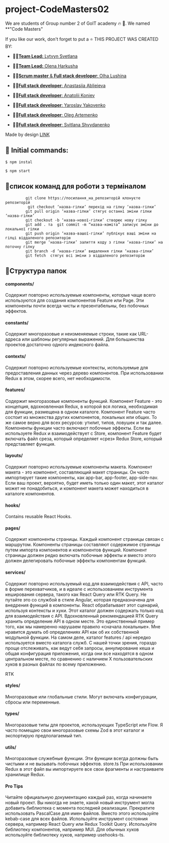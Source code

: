 # project-CodeMasters02

We are students of Group number 2 of GоIT academy 🔥 🚀. We named **"Code Masters"


If you like our work, don't forget to put a ⭐
THIS PROJECT WAS CREATED BY:

- :man_student:[**Team Lead:** Lytvyn Svetlana](https://github.com/0trava)
- :man_student:[**Team Lead:**  Olena Harkusha](https://github.com/OlenaHarkusha)
- :man_student:[**Scrum master** & **Full stack developer**: Olha Lushina](https://github.com/OlhaLushina)

- :man_student:[**Full stack developer**: Anastasiia Ablieieva](https://github.com/Anastasiia-Ablieieva)
- :man_student:[**Full stack developer**: Anatolii Koniev](https://github.com/Demag0g1)
- :man_student:[**Full stack developer**: Yaroslav Yakovenko](https://github.com/Yaroslav-Yaroslav)


- :man_student:[**Full stack developer**: Oleg Artemenko](https://github.com/OlegArt1)
- :man_student:[**Full stack developer**: Svitlana Shvydanenko ](https://github.com/Svitlana-Sh)


Made by design  <a href="https://www.figma.com/file/kXtsjq7Tts3YzolUVqgNsp/Goose-Track?node-id=0%3A1&t=1A4UeIYiOYEgfGkN-1">LINK</a>

## 🌠 Initial commands:
```
$ npm instal

$ npm start
```
## 🌠список команд для роботи з терміналом
```
         git clone https://посилання_на_репозиторій клонуєте репозиторій  
 	      git checkout ‘назва-гілки’ перехід на гілку ‘назва-гілки’
         git pull origin ‘назва-гілки’ стягує останні зміни гілки ‘назва-гілки’
         git checkout -b ‘назва-нової-гілки’ створює нову гілку 
         git add . та  git commit -m “назва-коміта” записує зміни до локальної гілки
         git push origin ‘назва-вашої-гілки’ публікує ваші зміни на гілці віддаленого репозиторію
         git merge ‘назва-гілки’ залиття коду з гілки ‘назва-гілки’ на поточну гілку
         git branch -d ‘назва-гілки’ видалення гілки ‘назва-гілки’
         git fetch  стягує всі зміни з віддаленого репозиторію
```




## 🌠Структура папок
#### components/
Содержит повторно используемые компоненты, которые чаще всего используются для создания компонентов Feature или Page.
Эти компоненты почти всегда чисты и презентабельны, без побочных эффектов.
#### constants/
Содержит многоразовые и неизменяемые строки, такие как URL-адреса или шаблоны регулярных выражений.
Для большинства проектов достаточно одного индексного файла.
#### contexts/
Содержит повторно используемые контексты, используемые для предоставления данных через дерево компонентов.
При использовании Redux в этом, скорее всего, нет необходимости.
#### features/
Содержит многоразовые компоненты функций. Компонент Feature - это концепция, вдохновленная Redux, в которой вся логика, необходимая для функции, размещена в одном каталоге. Компонент Feature часто состоит из множества других компонентов, локальных или общих. То же самое верно для всех ресурсов: утилит, типов, ловушек и так далее.
Компоненты функции часто включают побочные эффекты.
Если вы используете Redux и взаимодействует с Store, компонент Feature будет включать файл среза, который определяет «срез» Redux Store, который представляет функция.
#### layouts/
Содержит повторно используемые компоненты макета. Компонент макета - это компонент, составляющий макет страницы. Он часто импортирует такие компоненты, как app-bar, app-footer, app-side-nav.
Если ваш проект, вероятно, будет иметь только один макет, этот каталог может не понадобиться, и компонент макета может находиться в каталоге компонентов.
#### hooks/
Contains reusable React Hooks.
#### pages/
Содержит компоненты страницы. Каждый компонент страницы связан с маршрутом.
Компоненты страницы составляют содержимое страницы путем импорта компонентов и компонентов функций.
Компонент страницы должен редко включать побочные эффекты и вместо этого должен делегировать побочные эффекты компонентам функций.
#### services/
Содержит повторно используемый код для взаимодействия с API, часто в форме перехватчиков, и в идеале с использованием инструмента кеширования сервера, такого как React Query или RTK Query.
Не путайте это со службой в стиле Angular, которая предназначена для внедрения функций в компоненты. React обрабатывает этот сценарий, используя контексты и хуки. Этот каталог должен содержать только код для взаимодействия с API.
Вдохновленный рекомендацией RTK Query хранить определение API в одном месте. Это единственный пример того, как мы намеренно нарушаем правило «сначала локальные». Мне нравится думать об определениях API как об их собственной модульной функции. На самом деле, каталог features / api нередко используется вместо каталога служб.
С нашей точки зрения, гораздо проще отслеживать, как ведут себя запросы, аннулирование кеша и общая конфигурация приложения, когда они все находятся в одном центральном месте, по сравнению с наличием X пользовательских хуков в разных файлах по всему приложению.

RTK

#### styles/
Многоразовые или глобальные стили.
Могут включать конфигурации, сбросы или переменные.
#### types/
Многоразовые типы для проектов, использующих TypeScript или Flow.
Я часто помещаю свои многоразовые схемы Zod в этот каталог и экспортирую предполагаемый тип.
#### utils/
Многоразовые служебные функции.
Эти функции всегда должны быть чистыми и не вызывать побочных эффектов.
store.ts
При использовании Redux в этот файл вы импортируете все свои фрагменты и настраиваете хранилище Redux.
#### Pro Tips
Читайте официальную документацию каждый раз, когда начинаете новый проект. Вы никогда не знаете, какой новый инструмент могла добавить библиотека с момента последней реализации.
Прекратите использовать PascalCase для имен файлов. Вместо этого используйте kebab-case для всех файлов.
Используйте инструмент состояния сервера, например React Query или Redux Toolkit Query.
Используйте библиотеку компонентов, например MUI.
Для обычных хуков используйте библиотеку хуков, например usehooks-ts.






